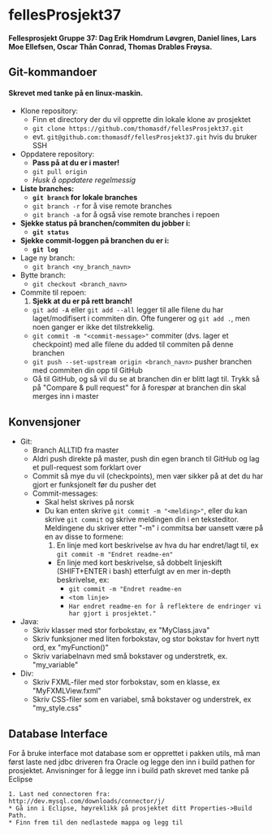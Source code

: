 ﻿# fellesProsjekt37
#### Fellesprosjekt Gruppe 37: Dag Erik Homdrum Løvgren, Daniel lines, Lars Moe Ellefsen, Oscar Thån Conrad, Thomas Drabløs Frøysa.

## Git-kommandoer
#### Skrevet med tanke på en linux-maskin.
* Klone repository:
	* Finn et directory der du vil opprette din lokale klone av prosjektet
	* `git clone https://github.com/thomasdf/fellesProsjekt37.git`
	* evt. `git@github.com:thomasdf/fellesProsjekt37.git` hvis du bruker SSH
* Oppdatere repository:
	* **Pass på at du er i master!**
	* `git pull origin`
	* *Husk å oppdatere regelmessig*
* **Liste branches:**
	* **`git branch` for lokale branches**
	* `git branch -r` for å vise remote branches
	* `git branch -a` for å også vise remote branches i repoen
* **Sjekke status på branchen/commiten du jobber i:**
	* **`git status`**
* **Sjekke commit-loggen på branchen du er i:**
	* **`git log`**
* Lage ny branch:
	* `git branch <ny_branch_navn>`
* Bytte branch:
	* `git checkout <branch_navn>`
* Commite til repoen:
	1. **Sjekk at du er på rett branch!**
	* `git add -A` eller `git add --all` legger til alle filene du har laget/modifisert i commiten din. Ofte fungerer og `git add .`, men noen ganger er ikke det tilstrekkelig.
	* `git commit -m "<commit-message>"` commiter (dvs. lager et checkpoint) med alle filene du added til commiten på denne branchen
	* `git push --set-upstream origin <branch_navn>` pusher branchen med commiten din opp til GitHub
	* Gå til GitHub, og så vil du se at branchen din er blitt lagt til. Trykk så på "Compare & pull request" for å forespør at branchen din skal merges inn i master

## Konvensjoner
* Git:
	* Branch ALLTID fra master
	* Aldri push direkte på master, push din egen branch til GitHub og lag et pull-request som forklart over
	* Commit så mye du vil (checkpoints), men vær sikker på at det du har gjort er funksjonelt før du pusher det
	* Commit-messages:
		* Skal helst skrives på norsk
		* Du kan enten skrive `git commit -m "<melding>"`, eller du kan skrive `git commit` og skrive meldingen din i en teksteditor. Meldingene du skriver etter "-m" i commitsa bør uansett være på en av disse to formene:
			1. En linje med kort beskrivelse av hva du har endret/lagt til, ex `git commit -m "Endret readme-en"`
			* En linje med kort beskrivelse, så dobbelt linjeskift (SHIFT+ENTER i bash) etterfulgt av en mer in-depth beskrivelse, ex:
				* `git commit -m "Endret readme-en`
				* `<tom linje>`
				* `Har endret readme-en for å reflektere de endringer vi har gjort i prosjektet."`
* Java:
	* Skriv klasser med stor forbokstav, ex "MyClass.java"
	* Skriv funksjoner med liten forbokstav, og stor bokstav for hvert nytt ord, ex "myFunction()"
	* Skriv variabelnavn med små bokstaver og understretk, ex. "my_variable"
* Div:
	* Skriv FXML-filer med stor forbokstav, som en klasse, ex "MyFXMLView.fxml"
	* Skriv CSS-filer som en variabel, små bokstaver og understrek, ex "my_style.css"

## Database Interface
For å bruke interface mot database som er opprettet i pakken utils, må man først laste ned jdbc driveren fra Oracle og legge den inn i build pathen for
prosjektet. Anvisninger for å legge inn i build path skrevet med tanke på Eclipse

	1. Last ned connectoren fra: http://dev.mysql.com/downloads/connector/j/
	* Gå inn i Eclipse, høyreklikk på prosjektet ditt Properties->Build Path.
	* Finn frem til den nedlastede mappa og legg til
